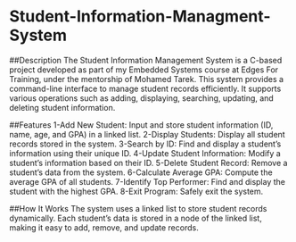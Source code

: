 # Student-Information-Managment-System
##Description
The Student Information Management System is a C-based project developed as part of my Embedded Systems course at Edges For Training, under the mentorship of Mohamed Tarek. This system provides a command-line interface to manage student records efficiently. It supports various operations such as adding, displaying, searching, updating, and deleting student information.

##Features
1-Add New Student: Input and store student information (ID, name, age, and GPA) in a linked list.
2-Display Students: Display all student records stored in the system.
3-Search by ID: Find and display a student’s information using their unique ID.
4-Update Student Information: Modify a student’s information based on their ID.
5-Delete Student Record: Remove a student’s data from the system.
6-Calculate Average GPA: Compute the average GPA of all students.
7-Identify Top Performer: Find and display the student with the highest GPA.
8-Exit Program: Safely exit the system.

##How It Works
The system uses a linked list to store student records dynamically. Each student’s data is stored in a node of the linked list, making it easy to add, remove, and update records.
